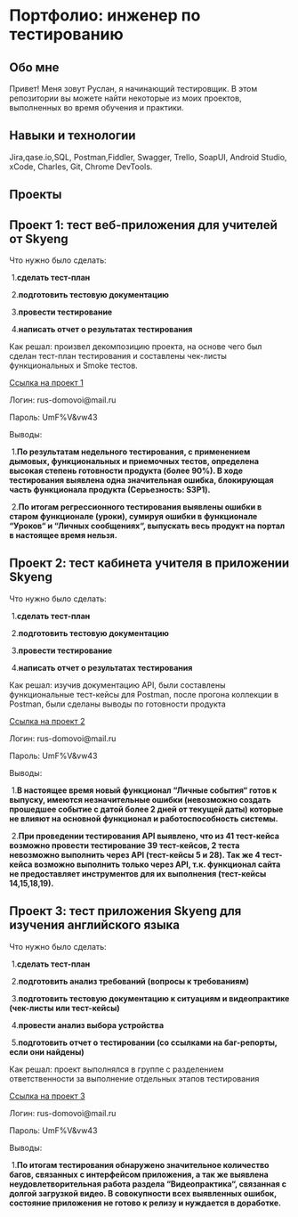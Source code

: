 <h1>Портфолио: инженер по тестированию</h1>

<h2>Обо мне</h2>

<p>Привет! Меня зовут Руслан, я начинающий тестировщик.
В этом репозитории вы можете найти некоторые из моих проектов, выполненных во время обучения и практики.</p>

<h2>Навыки и технологии</h2>

<p>Jira,qase.io,SQL, Postman,Fiddler, Swagger, Trello,
SoapUI, Android Studio, xCode, Charles, Git, Chrome DevTools.</p>

<h2>Проекты</h2>

<h2>Проект 1: тест веб-приложения для учителей от Skyeng</h2>

<p>Что нужно было сделать:</p>

<p>&nbsp;1.<b>сделать тест-план </b></p>
<p>&nbsp;2.<b>подготовить тестовую документацию</b></p>
<p>&nbsp;3.<b>провести тестирование</b></p>
<p>&nbsp;4.<b>написать отчет о результатах тестирования</b></p>

<p>Как решал: произвел декомпозицию проекта, на основе чего был сделан тест-план тестирования и составлены чек-листы функциональных и Smoke тестов.</p>
<a href="https://dvoinb1estandartb1.atlassian.net/wiki/spaces/HOMEWORK/pages/1343489/1+2-"> Ссылка на проект 1</a>
<p>Логин:     rus-domovoi@mail.ru</p>
<p>Пароль:   UmF%V&vw43</p>

<p>Выводы:</p>
<p>&nbsp;1.<b>По результатам недельного тестирования, с применением дымовых, функциональных и приемочных тестов,  определена высокая степень готовности продукта (более 90%). В ходе тестирования выявлена одна значительная ошибка, блокирующая часть функционала продукта (Серьезность: S3P1).</b></p>
<p>&nbsp;2.<b>По итогам регрессионного тестирования выявлены ошибки в старом функционале (уроки), сумируя ошибки в функционале “Уроков“ и “Личных сообщениях“, выпускать весь продукт на портал в настоящее время нельзя.</b></p>

<h2>Проект 2: тест кабинета учителя в приложении Skyeng</h2>

<p>Что нужно было сделать:</p>

<p>&nbsp;1.<b>сделать тест-план </b></p>
<p>&nbsp;2.<b>подготовить тестовую документацию</b></p>
<p>&nbsp;3.<b>провести тестирование</b></p>
<p>&nbsp;4.<b>написать отчет о результатах тестирования</b></p>

<p>Как решал: изучив документацию API, были составлены функциональные тест-кейсы для Postman, после прогона коллекции в Postman, были сделаны выводы по готовности продукта</p>
<a href="https://dvoinb1estandartb1.atlassian.net/wiki/spaces/HOMEWORK/pages/1343489/1+2-"> Ссылка на проект 2</a>
<p>Логин:     rus-domovoi@mail.ru</p>
<p>Пароль:   UmF%V&vw43</p>

<p>Выводы:</p>
<p>&nbsp;1.<b>В настоящее время новый функционал “Личные события“ готов к выпуску, имеются незначительные ошибки (невозможно создать прошедшее событие с датой более 2 дней от текущей даты) которые не влияют на основной функционал и работоспособность системы.</b></p>
<p>&nbsp;2.<b>При проведении тестирования API выявлено, что из 41 тест-кейса возможно провести тестирование 39 тест-кейсов, 2 теста невозможно выполнить через API (тест-кейсы 5 и 28). Так же 4 тест-кейса возможно выполнить только через API, т.к. функционал сайта не предоставляет инструментов для их выполнения (тест-кейсы 14,15,18,19).</b></p>

<h2>Проект 3: тест приложения Skyeng для изучения английского языка</h2>

<p>Что нужно было сделать:</p>

<p>&nbsp;1.<b>сделать тест-план </b></p>
<p>&nbsp;2.<b>подготовить анализ требований (вопросы к требованиям)</b></p>
<p>&nbsp;3.<b>подготовить тестовую документацию к ситуациям и видеопрактике (чек-листы или тест-кейсы)</b></p>
<p>&nbsp;4.<b>провести анализ выбора устройства</b></p>
<p>&nbsp;5.<b>подготовить отчет о тестировании (со ссылками на баг-репорты, если они найдены)</b></p>

<p>Как решал: проект выполнялся в группе с разделением ответственности за выполнение отдельных этапов тестирования</p>
<a href="https://dvoinb1estandartb1.atlassian.net/wiki/spaces/HOMEWORK/pages/1343489/1+2-](https://dvoinb1estandartb1.atlassian.net/wiki/spaces/HOMEWORK/pages/16154625/.+3-+."> Ссылка на проект 3</a>
<p>Логин:     rus-domovoi@mail.ru</p>
<p>Пароль:   UmF%V&vw43</p>

<p>Выводы:</p>
<p>&nbsp;1.<b>По итогам тестирования обнаружено значительное количество багов, связанных с интерфейсом приложения, а так же выявлена неудовлетворительная работа раздела “Видеопрактика“, связанная с долгой загрузкой видео. В совокупности всех выявленных ошибок, состояние приложения не готово к релизу и нуждается в доработке.</b></p>

